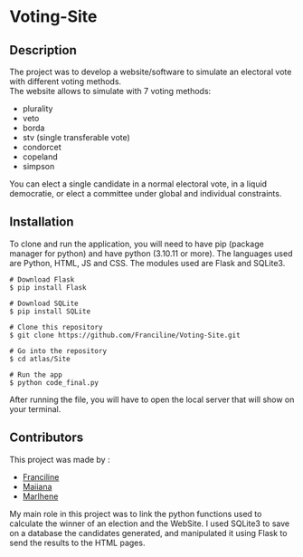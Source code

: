 # Voting-Site

## Description
The project was to develop a website/software to simulate an electoral vote with different voting methods. <br/>
The website allows to simulate with 7 voting methods:
- plurality
- veto
- borda
- stv (single transferable vote)
- condorcet
- copeland
- simpson

You can elect a single candidate in a normal electoral vote, in a liquid democratie, or elect a committee under global and individual constraints.

## Installation
To clone and run the application, you will need to have pip (package manager for python) and have python (3.10.11 or more).
The languages used are Python, HTML, JS and CSS. The modules used are Flask and SQLite3.

```
# Download Flask
$ pip install Flask

# Download SQLite
$ pip install SQLite

# Clone this repository
$ git clone https://github.com/Franciline/Voting-Site.git

# Go into the repository
$ cd atlas/Site

# Run the app
$ python code_final.py
```

After running the file, you will have to open the local server that will show on your terminal.

## Contributors
This project was made by :
- [Franciline](https://github.com/Franciline)
- [Maiiana](https://github.com/Maiiana)
- [Marlhene](https://github.com/marlhene)

My main role in this project was to link the python functions used to calculate the winner of an election and the WebSite. I used SQLite3 to save on a database the candidates generated, and manipulated it using Flask to send the results to the HTML pages.
